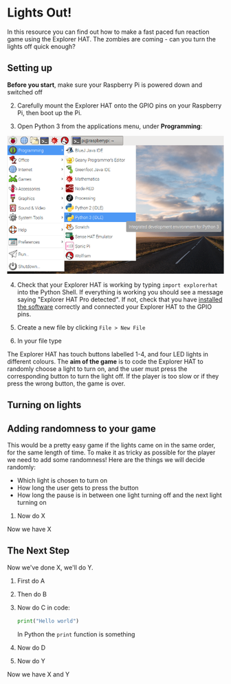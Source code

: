 # Lights Out!

In this resource you can find out how to make a fast paced fun reaction game using the Explorer HAT. The zombies are coming - can you turn the lights off quick enough? 

## Setting up 

**Before you start**, make sure your Raspberry Pi is powered down and switched off 

2. Carefully mount the Explorer HAT onto the GPIO pins on your Raspberry Pi, then boot up the Pi.

3. Open Python 3 from the applications menu, under **Programming**:

![](images/python3-app-menu.png)

4. Check that your Explorer HAT is working by typing `import explorerhat` into the Python Shell. If everything is working you should see a message saying "Explorer HAT Pro detected". If not, check that you have [installed the software](software.md) correctly and connected your Explorer HAT to the GPIO pins.

4. Create a new file by clicking `File > New File`

5. In your file type

The Explorer HAT has touch buttons labelled 1-4, and four LED lights in different colours. The **aim of the game** is to code the Explorer HAT to randomly choose a light to turn on, and the user must press the corresponding button to turn the light off. If the player is too slow or if they press the wrong button, the game is over.  


## Turning on lights




## Adding randomness to your game

This would be a pretty easy game if the lights came on in the same order, for the same length of time. To make it as tricky as possible for the player we need to add some randomness! Here are the things we will decide randomly:

* Which light is chosen to turn on
* How long the user gets to press the button
* How long the pause is in between one light turning off and the next light turning on


1. Now do X

Now we have X

## The Next Step

Now we've done X, we'll do Y.

1. First do A

1. Then do B

1. Now do C in code:

    ```python
    print("Hello world")
    ```

    In Python the `print` function is something

1. Now do D

1. Now do Y

Now we have X and Y
